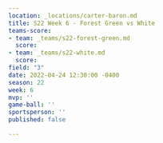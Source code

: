 ```yaml
---
location: _locations/carter-baron.md
title: S22 Week 6 - Forest Green vs White
teams-score:
- team: _teams/s22-forest-green.md
  score: 
- team: _teams/s22-white.md
  score: 
field: "3"
date: 2022-04-24 12:30:00 -0400
season: 22
week: 6
mvp: ''
game-ball: ''
sportsperson: ''
published: false

---
```

